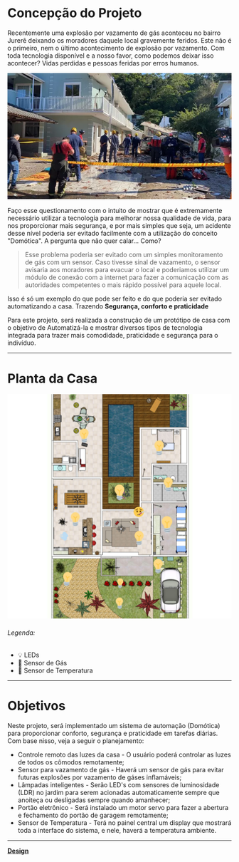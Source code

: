 # Concepção do Projeto

Recentemente uma explosão por vazamento de gás aconteceu no bairro Jurerê deixando os moradores daquele local gravemente feridos. Este não é o primeiro, nem o último acontecimento de explosão por vazamento. Com toda tecnologia disponível e a nosso favor, como podemos deixar isso acontecer? Vidas perdidas e pessoas feridas por erros humanos. 

![Explosao](./Figuras/explosaojurere.jpg)

Faço esse questionamento com o intuito de mostrar que é extremamente necessário utilizar a tecnologia para melhorar nossa qualidade de vida, para nos proporcionar mais segurança, e por mais simples que seja, um acidente desse nível poderia ser evitado facilmente com a utilização do conceito "Domótica". A pergunta que não quer calar... Como?
> Esse problema poderia ser evitado com um simples monitoramento de gás com um sensor. Caso tivesse sinal de vazamento, o sensor avisaria aos moradores para evacuar o local e poderiamos utilizar um módulo de conexão com a internet para fazer a comunicação com as autoridades competentes o mais rápido possível para aquele local.

Isso é só um exemplo do que pode ser feito e do que poderia ser evitado automatizando a casa. Trazendo **Segurança, conforto e praticidade**

Para este projeto, será realizada a construção de um protótipo de casa com o objetivo de Automatizá-la e mostrar diversos tipos de tecnologia integrada para trazer mais comodidade, praticidade e segurança para o indivíduo.

---
# Planta da Casa

![Figura 1 - Planta da Casa](./Figuras/planta.jpg)

###### Legenda:
* 💡 LEDs 
* 💨 Sensor de Gás
* 🤒 Sensor de Temperatura

---
# Objetivos

Neste projeto, será implementado um sistema de automação (Domótica) para proporcionar conforto, segurança e praticidade em tarefas diárias. Com base nisso, veja a seguir o planejamento:

* Controle remoto das luzes da casa - O usuário poderá controlar as luzes de todos os cômodos remotamente;
* Sensor para vazamento de gás - Haverá um sensor de gás para evitar futuras explosões por vazamento de gáses inflamáveis;
* Lâmpadas inteligentes - Serão LED's com sensores de luminosidade (LDR) no jardim para serem acionadas automaticamente sempre que anoiteça ou desligadas sempre quando amanhecer;
* Portão eletrônico - Será instalado um motor servo para fazer a abertura e fechamento do portão de garagem remotamente; 
* Sensor de Temperatura - Terá no painel central um display que mostrará toda a interface do sistema, e nele, haverá a temperatura ambiente.

---
[**Design**](./design.md)
